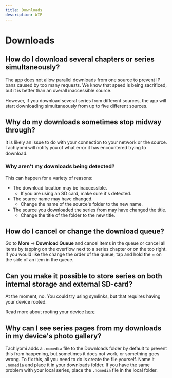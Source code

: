 ```yaml
---
title: Downloads
description: WIP
---
```


# Downloads

## How do I download several chapters or series simultaneously?

The app does not allow parallel downloads from one source to prevent IP bans caused by too many requests.
We know that speed is being sacrificed, but it is better than an overall inaccessible source.

However, if you download several series from different sources, the app will start downloading simultaneously from up to five different sources.

## Why do my downloads sometimes stop midway through?

It is likely an issue to do with your connection to your network or the source.
Tachiyomi will notify you of what error it has encountered trying to download.

### Why aren't my downloads being detected?

This can happen for a variety of reasons:

* The download location may be inaccessible.
  * If you are using an SD card, make sure it's detected.
* The source name may have changed.
  * Change the name of the source's folder to the new name.
* The source you downloaded the series from may have changed the title.
  * Change the title of the folder to the new title.

## How do I cancel or change the download queue?

Go to **More** → **Download Queue** and cancel items in the queue or cancel all items by tapping on the overflow next to a series chapter or on the top right.
If you would like the change the order of the queue, tap and hold the = on the side of an item in the queue.

## Can you make it possible to store series on both internal storage and external SD-card?

At the moment, no.
You could try using symlinks, but that requires having your device rooted.

Read more about rooting your device [here](https://www.xda-developers.com/root/)

## Why can I see series pages from my downloads in my device's photo gallery?

Tachiyomi adds a `.nomedia` file to the Downloads folder by default to prevent this from happening, but sometimes it does not work, or something goes wrong.
To fix this, all you need to do is create the file yourself.
Name it `.nomedia` and place it in your downloads folder.
If you have the same problem with your local series, place the `.nomedia` file in the local folder.
